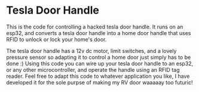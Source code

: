 # Tesla Door Handle
 This is the code for controlling a hacked tesla door handle. It runs on an esp32, and converts a tesla door handle into a home door handle that uses RFID to unlock or lock your home's door. 

 The tesla door handle has a 12v dc motor, limit switches, and a lovely pressure sensor so adapting it to control a home door just simply has to be done :) Using this code you can wire up your tesla door handle to an esp32, or any other microcontroller, and operate the handle using an RFID tag reader. Feel free to adapt this code to whatever application you like, I have developed it for the sole purpse of making my RV door waaaaay too futuric! 
